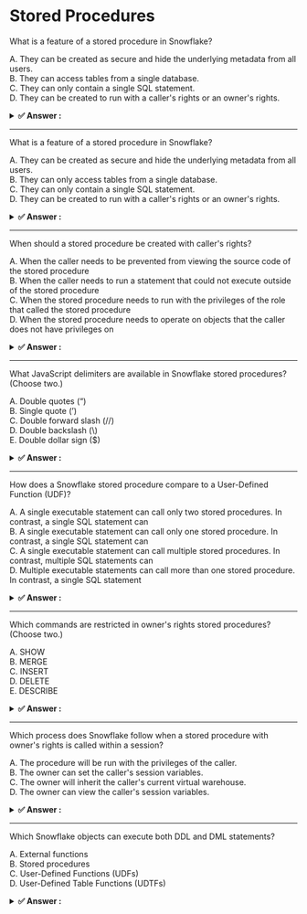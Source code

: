# Stored Procedures                                                                                                                                                                                                                                                                                                                                                                                                                                              
What is a feature of a stored procedure in Snowflake?                                                                                                                                                                                                                                                                                                                                                                                                            
                                                                                                                                                                                                                                                                                                                                                                                                                                                                 
A. They can be created as secure and hide the underlying metadata from all users.<br>B. They can access tables from a single database.<br>C. They can only contain a single SQL statement.<br>D. They can be created to run with a caller's rights or an owner's rights.                                                                                                                                                                                         
                                                                                                                                                                                                                                                                                                                                                                                                                                                                 
<details>                                                                                                                                                                                                                                                                                                                                                                                                                                                        
<summary><strong>✅ Answer : </strong></summary>                                                                                                                                                                                                                                                                                                                                                                                                                 
<strong>D</strong>                                                                                                                                                                                                                                                                                                                                                                                                                                               
                                                                                                                                                                                                                                                                                                                                                                                                                                                                 
The correct answer is D. They can be created to run with a caller's rights or an owner's rights. This refers to                                                                                                                                                                                                                                                                                                                                                  
the concept of definer's rights and invoker's rights in database security, which is crucial for controlling data                                                                                                                                                                                                                                                                                                                                                 
access within stored procedures. Snowflake, like other modern database systems, supports this duality.                                                                                                                                                                                                                                                                                                                                                           
Definer's rights (owner's rights) means the stored procedure executes with the privileges of the user who                                                                                                                                                                                                                                                                                                                                                        
owns (defined) the procedure. This provides a controlled environment where the procedure might have                                                                                                                                                                                                                                                                                                                                                              
broader permissions than the user calling it, allowing for operations like updating tables that the caller                                                                                                                                                                                                                                                                                                                                                       
doesn't have direct access to. Conversely, invoker's rights (caller's rights) ensures that the procedure                                                                                                                                                                                                                                                                                                                                                         
executes with the privileges of the user who calls the procedure. This offers greater security by limiting the                                                                                                                                                                                                                                                                                                                                                   
procedure’s abilities to those of the caller. Snowflake stored procedures allow developers to explicitly choose                                                                                                                                                                                                                                                                                                                                                  
which rights model to apply when creating them, thus providing significant flexibility and security controls.                                                                                                                                                                                                                                                                                                                                                    
Option A is incorrect; while stored procedures can be secured, they don't inherently hide all underlying                                                                                                                                                                                                                                                                                                                                                         
metadata from all users. Option B is incorrect, because stored procedures can access tables across different                                                                                                                                                                                                                                                                                                                                                     
databases as long as appropriate access control is granted. Option C is also incorrect, as Snowflake stored                                                                                                                                                                                                                                                                                                                                                      
procedures can contain multiple SQL statements and procedural logic, not just a single statement.                                                                                                                                                                                                                                                                                                                                                                
Therefore, the ability to run with definer's or invoker’s rights is a specific and important feature of Snowflake                                                                                                                                                                                                                                                                                                                                                
stored procedures, aligning with robust access control mechanisms in cloud database systems. This contrasts                                                                                                                                                                                                                                                                                                                                                      
with basic database functions, which generally do not offer this level of access control customization.                                                                                                                                                                                                                                                                                                                                                          
Authoritative Links:                                                                                                                                                                                                                                                                                                                                                                                                                                             
Snowflake Documentation on Stored Procedures: https://docs.snowflake.com/en/sql-reference/storedprocedures-overview                                                                                                                                                                                                                                                                                                                                              
Snowflake Documentation on Security Model: https://docs.snowflake.com/en/user-guide/security-accesscontrol-overview (Specifically, look for information on Owner's Rights vs Caller's Rights)                                                                                                                                                                                                                                                                    
</details>                                                                                                                                                                                                                                                                                                                                                                                                                                                       
                                                                                                                                                                                                                                                                                                                                                                                                                                                                 
                                                                                                                                                                                                                                                                                                                                                                                                                                                                 
---                                                                                                                                                                                                                                                                                                                                                                                                                                                              
What is a feature of a stored procedure in Snowflake?                                                                                                                                                                                                                                                                                                                                                                                                            
                                                                                                                                                                                                                                                                                                                                                                                                                                                                 
A. They can be created as secure and hide the underlying metadata from all users.<br>B. They can only access tables from a single database.<br>C. They can only contain a single SQL statement.<br>D. They can be created to run with a caller's rights or an owner's rights.                                                                                                                                                                                    
                                                                                                                                                                                                                                                                                                                                                                                                                                                                 
<details>                                                                                                                                                                                                                                                                                                                                                                                                                                                        
<summary><strong>✅ Answer : </strong></summary>                                                                                                                                                                                                                                                                                                                                                                                                                 
<strong>D</strong>                                                                                                                                                                                                                                                                                                                                                                                                                                               
                                                                                                                                                                                                                                                                                                                                                                                                                                                                 
The correct answer is D. They can be created to run with a caller's rights or an owner's rights. This refers to                                                                                                                                                                                                                                                                                                                                                  
the concept of "security context" within Snowflake stored procedures. When creating a stored procedure, you                                                                                                                                                                                                                                                                                                                                                      
specify whether it executes with the privileges of the caller (the user executing the procedure) or the owner                                                                                                                                                                                                                                                                                                                                                    
(the user who created the procedure). This choice significantly impacts how the stored procedure interacts                                                                                                                                                                                                                                                                                                                                                       
with Snowflake objects, particularly tables and views. If executed under the caller's rights, the procedure is                                                                                                                                                                                                                                                                                                                                                   
restricted by the permissions held by the user running it, potentially leading to access errors if they lack                                                                                                                                                                                                                                                                                                                                                     
necessary privileges on underlying data. Conversely, with owner's rights, the procedure gains the permissions                                                                                                                                                                                                                                                                                                                                                    
of the creator, allowing access to data even if the caller wouldn't typically have such access. This feature                                                                                                                                                                                                                                                                                                                                                     
enables fine-grained control and powerful functionalities, facilitating secure and flexible data operations.                                                                                                                                                                                                                                                                                                                                                     
Option A is incorrect because while secure stored procedures can exist, they do not fully obscure all                                                                                                                                                                                                                                                                                                                                                            
underlying metadata; the procedure's logic and parameters are still retrievable for authorized users. Option B                                                                                                                                                                                                                                                                                                                                                   
is wrong as stored procedures can access tables across different databases, provided the user has the                                                                                                                                                                                                                                                                                                                                                            
necessary privileges or is using owner's rights. Option C is also incorrect; stored procedures are designed to                                                                                                                                                                                                                                                                                                                                                   
execute multiple SQL statements, enabling complex logic within a single unit. The capability to run with                                                                                                                                                                                                                                                                                                                                                         
caller's or owner's rights offers robust access management, a crucial element of cloud security for multi-user                                                                                                                                                                                                                                                                                                                                                   
environments.                                                                                                                                                                                                                                                                                                                                                                                                                                                    
Authoritative Links:                                                                                                                                                                                                                                                                                                                                                                                                                                             
Snowflake Documentation on Stored Procedures Security Context: https://docs.snowflake.com/en/sql-reference/stored-procedures-security.html                                                                                                                                                                                                                                                                                                                       
Snowflake Documentation on CREATE PROCEDURE syntax: https://docs.snowflake.com/en/sqlreference/sql/create-procedure.html                                                                                                                                                                                                                                                                                                                                         
</details>                                                                                                                                                                                                                                                                                                                                                                                                                                                       
                                                                                                                                                                                                                                                                                                                                                                                                                                                                 
                                                                                                                                                                                                                                                                                                                                                                                                                                                                 
---                                                                                                                                                                                                                                                                                                                                                                                                                                                              
When should a stored procedure be created with caller's rights?                                                                                                                                                                                                                                                                                                                                                                                                  
                                                                                                                                                                                                                                                                                                                                                                                                                                                                 
A. When the caller needs to be prevented from viewing the source code of the stored procedure<br>B. When the caller needs to run a statement that could not execute outside of the stored procedure<br>C. When the stored procedure needs to run with the privileges of the role that called the stored procedure<br>D. When the stored procedure needs to operate on objects that the caller does not have privileges on                                        
                                                                                                                                                                                                                                                                                                                                                                                                                                                                 
<details>                                                                                                                                                                                                                                                                                                                                                                                                                                                        
<summary><strong>✅ Answer : </strong></summary>                                                                                                                                                                                                                                                                                                                                                                                                                 
<strong>C</strong>                                                                                                                                                                                                                                                                                                                                                                                                                                               
                                                                                                                                                                                                                                                                                                                                                                                                                                                                 
The correct answer is C. Stored procedures in Snowflake can execute with either "owner's rights" or "caller's                                                                                                                                                                                                                                                                                                                                                    
rights". When a stored procedure is created with caller's rights (using EXECUTE AS CALLER or simply                                                                                                                                                                                                                                                                                                                                                              
omitting the EXECUTE AS clause, as it's the default), it executes with the privileges of the role that called the                                                                                                                                                                                                                                                                                                                                                
procedure. This means the stored procedure can only perform actions that the calling role has permission to                                                                                                                                                                                                                                                                                                                                                      
do. This is crucial for adhering to the principle of least privilege, where users only have the necessary                                                                                                                                                                                                                                                                                                                                                        
permissions to perform their tasks.                                                                                                                                                                                                                                                                                                                                                                                                                              
Option A is incorrect because preventing source code visibility is not the primary reason for using caller's                                                                                                                                                                                                                                                                                                                                                     
rights; that's achieved through different security measures, like restricting access to the stored procedure                                                                                                                                                                                                                                                                                                                                                     
object itself. Option B describes a situation where owner's rights would likely be needed, as it implies the                                                                                                                                                                                                                                                                                                                                                     
procedure needs more privileges than the caller might have. Option D is also incorrect because if the stored                                                                                                                                                                                                                                                                                                                                                     
procedure needs to operate on objects that the caller doesn't have privileges for, that's precisely when                                                                                                                                                                                                                                                                                                                                                         
owner's rights would be used, enabling the procedure to execute with the privileges of its owner instead.                                                                                                                                                                                                                                                                                                                                                        
Caller's rights ensure that the procedure operates within the security context established by the caller's role,                                                                                                                                                                                                                                                                                                                                                 
maintaining granular access control. It's a standard security practice to limit the privileges of each                                                                                                                                                                                                                                                                                                                                                           
component. Using caller's rights minimizes unintended escalation of privileges and improves overall security                                                                                                                                                                                                                                                                                                                                                     
posture. You should choose caller's rights as the default, and only switch to owner's rights in specific                                                                                                                                                                                                                                                                                                                                                         
situations where necessary.                                                                                                                                                                                                                                                                                                                                                                                                                                      
Further Research:                                                                                                                                                                                                                                                                                                                                                                                                                                                
Snowflake Documentation on Stored Procedures: https://docs.snowflake.com/en/sql-reference/storedprocedures-overview.html                                                                                                                                                                                                                                                                                                                                         
Snowflake Documentation on Caller's Rights vs. Owner's Rights: https://docs.snowflake.com/en/sqlreference/sql/create-procedure.html#caller-s-rights-or-owner-s-rights                                                                                                                                                                                                                                                                                            
</details>                                                                                                                                                                                                                                                                                                                                                                                                                                                       
                                                                                                                                                                                                                                                                                                                                                                                                                                                                 
                                                                                                                                                                                                                                                                                                                                                                                                                                                                 
---                                                                                                                                                                                                                                                                                                                                                                                                                                                              
What JavaScript delimiters are available in Snowflake stored procedures? (Choose two.)                                                                                                                                                                                                                                                                                                                                                                           
                                                                                                                                                                                                                                                                                                                                                                                                                                                                 
A. Double quotes (“)<br>B. Single quote (’)<br>C. Double forward slash (//)<br>D. Double backslash (\\)<br>E. Double dollar sign ($)                                                                                                                                                                                                                                                                                                                             
                                                                                                                                                                                                                                                                                                                                                                                                                                                                 
<details>                                                                                                                                                                                                                                                                                                                                                                                                                                                        
<summary><strong>✅ Answer : </strong></summary>                                                                                                                                                                                                                                                                                                                                                                                                                 
<strong>B, E</strong>                                                                                                                                                                                                                                                                                                                                                                                                                                            
                                                                                                                                                                                                                                                                                                                                                                                                                                                                 
The correct answer identifies valid delimiters for JavaScript code within Snowflake stored procedures.                                                                                                                                                                                                                                                                                                                                                           
Understanding delimiters is crucial for properly defining and executing code blocks within Snowflake's                                                                                                                                                                                                                                                                                                                                                           
environment.                                                                                                                                                                                                                                                                                                                                                                                                                                                     
Single quotes (') are the standard delimiter for string literals in JavaScript and are essential for representing                                                                                                                                                                                                                                                                                                                                                
text data within the stored procedure. Double dollar signs ($) are used to delimit the entire JavaScript code                                                                                                                                                                                                                                                                                                                                                    
block within the stored procedure definition. This provides a way to embed multi-line JavaScript code without                                                                                                                                                                                                                                                                                                                                                    
having to escape single quotes within the code, preventing parsing errors and simplifying complex scripts.                                                                                                                                                                                                                                                                                                                                                       
Double quotes ("), double forward slashes (//), and double backslashes (\) do not serve as valid delimiters for                                                                                                                                                                                                                                                                                                                                                  
JavaScript code blocks in Snowflake stored procedures. Double quotes are used for identifiers when they                                                                                                                                                                                                                                                                                                                                                          
contain special characters or are reserved words, but they don't delimit code blocks. Double forward slashes                                                                                                                                                                                                                                                                                                                                                     
are used for single-line comments in JavaScript. Double backslashes are typically used for escaping special                                                                                                                                                                                                                                                                                                                                                      
characters within strings, and are not delimiters. Therefore, only single quotes and double dollar signs are the                                                                                                                                                                                                                                                                                                                                                 
appropriate delimiters.                                                                                                                                                                                                                                                                                                                                                                                                                                          
Using the correct delimiters is critical because Snowflake needs to be able to parse and interpret the                                                                                                                                                                                                                                                                                                                                                           
JavaScript code correctly. The double dollar sign allows Snowflake to treat everything between the two dollar                                                                                                                                                                                                                                                                                                                                                    
signs as a single JavaScript string, avoiding conflicts with Snowflake's SQL syntax. Similarly, using single                                                                                                                                                                                                                                                                                                                                                     
quotes for string literals allows correct interpretation of literal data within the Javascript.                                                                                                                                                                                                                                                                                                                                                                  
Authoritative links for further research:                                                                                                                                                                                                                                                                                                                                                                                                                        
Snowflake Documentation on Stored Procedures: https://docs.snowflake.com/en/sql-reference/storedprocedures-javascript.html                                                                                                                                                                                                                                                                                                                                       
Snowflake Documentation on SQL syntax: https://docs.snowflake.com/en/sql-reference/syntax.html                                                                                                                                                                                                                                                                                                                                                                   
</details>                                                                                                                                                                                                                                                                                                                                                                                                                                                       
                                                                                                                                                                                                                                                                                                                                                                                                                                                                 
                                                                                                                                                                                                                                                                                                                                                                                                                                                                 
---                                                                                                                                                                                                                                                                                                                                                                                                                                                              
How does a Snowflake stored procedure compare to a User-Defined Function (UDF)?                                                                                                                                                                                                                                                                                                                                                                                  
                                                                                                                                                                                                                                                                                                                                                                                                                                                                 
A. A single executable statement can call only two stored procedures. In contrast, a single SQL statement can<br>B. A single executable statement can call only one stored procedure. In contrast, a single SQL statement can<br>C. A single executable statement can call multiple stored procedures. In contrast, multiple SQL statements can<br>D. Multiple executable statements can call more than one stored procedure. In contrast, a single SQL statement
                                                                                                                                                                                                                                                                                                                                                                                                                                                                 
<details>                                                                                                                                                                                                                                                                                                                                                                                                                                                        
<summary><strong>✅ Answer : </strong></summary>                                                                                                                                                                                                                                                                                                                                                                                                                 
<strong>B</strong>                                                                                                                                                                                                                                                                                                                                                                                                                                               
                                                                                                                                                                                                                                                                                                                                                                                                                                                                 
Let's break down why option B is the correct answer. Snowflake stored procedures and User-Defined                                                                                                                                                                                                                                                                                                                                                                
Functions (UDFs) serve distinct purposes and have different call restrictions within SQL statements.                                                                                                                                                                                                                                                                                                                                                             
Stored procedures in Snowflake are designed to execute complex procedural logic. They can contain multiple                                                                                                                                                                                                                                                                                                                                                       
SQL statements, control flow constructs (like loops and conditionals), and can modify data within the                                                                                                                                                                                                                                                                                                                                                            
database. However, a single SQL statement (the kind used in SELECT, INSERT, UPDATE, or DELETE                                                                                                                                                                                                                                                                                                                                                                    
operations) can call only one stored procedure. Think of it as embedding an entire program into a SQL                                                                                                                                                                                                                                                                                                                                                            
context.                                                                                                                                                                                                                                                                                                                                                                                                                                                         
In contrast, UDFs, whether written in SQL or another supported language, are primarily meant to return avalue or a table based on their inputs. They excel at transforming data within a query. A single SQL statement                                                                                                                                                                                                                                           
can call multiple UDFs, often in sequence or nested fashion, to manipulate data within a single row or set of                                                                                                                                                                                                                                                                                                                                                    
rows. They’re meant to be composable and applied across your data set.                                                                                                                                                                                                                                                                                                                                                                                           
Option A incorrectly states two stored procedures can be called; options C and D both introduce multiple                                                                                                                                                                                                                                                                                                                                                         
stored procedure calls within a single SQL statement, which isn’t supported. Option B accurately captures the                                                                                                                                                                                                                                                                                                                                                    
core call limitation: single stored procedure invocation versus multiple UDF invocations in a single SQL                                                                                                                                                                                                                                                                                                                                                         
context. This difference is rooted in their design: procedures for actions, functions for transformation.                                                                                                                                                                                                                                                                                                                                                        
This limitation on stored procedures stems from the desire for predictable and controlled database                                                                                                                                                                                                                                                                                                                                                               
operations. If multiple procedures could be invoked in a single statement, the interactions and data                                                                                                                                                                                                                                                                                                                                                             
modifications would be far more difficult to manage and reason about. UDFs, being generally side-effect free                                                                                                                                                                                                                                                                                                                                                     
and focused on value/table generation, provide more flexibility in their usage.                                                                                                                                                                                                                                                                                                                                                                                  
Authoritative links:                                                                                                                                                                                                                                                                                                                                                                                                                                             
Snowflake Documentation on Stored Procedures: https://docs.snowflake.com/en/sql-reference/storedprocedures                                                                                                                                                                                                                                                                                                                                                       
Snowflake Documentation on User-Defined Functions: https://docs.snowflake.com/en/sql-reference/udfoverview                                                                                                                                                                                                                                                                                                                                                       
Snowflake Blog Post on UDFs and Stored Procedures: (Consider a search on the official Snowflake Blog for                                                                                                                                                                                                                                                                                                                                                         
"UDF vs Stored Procedure" for additional context.)                                                                                                                                                                                                                                                                                                                                                                                                               
</details>                                                                                                                                                                                                                                                                                                                                                                                                                                                       
                                                                                                                                                                                                                                                                                                                                                                                                                                                                 
                                                                                                                                                                                                                                                                                                                                                                                                                                                                 
---                                                                                                                                                                                                                                                                                                                                                                                                                                                              
Which commands are restricted in owner's rights stored procedures? (Choose two.)                                                                                                                                                                                                                                                                                                                                                                                 
                                                                                                                                                                                                                                                                                                                                                                                                                                                                 
A. SHOW<br>B. MERGE<br>C. INSERT<br>D. DELETE<br>E. DESCRIBE                                                                                                                                                                                                                                                                                                                                                                                                     
                                                                                                                                                                                                                                                                                                                                                                                                                                                                 
<details>                                                                                                                                                                                                                                                                                                                                                                                                                                                        
<summary><strong>✅ Answer : </strong></summary>                                                                                                                                                                                                                                                                                                                                                                                                                 
<strong>A, E</strong>                                                                                                                                                                                                                                                                                                                                                                                                                                            
                                                                                                                                                                                                                                                                                                                                                                                                                                                                 
The correct answer identifies commands restricted within owner's rights stored                                                                                                                                                                                                                                                                                                                                                                                   
procedures in Snowflake as SHOW and DESCRIBE. Owner's rights stored procedures                                                                                                                                                                                                                                                                                                                                                                                   
execute with the privileges of the procedure's owner, not the caller. This is critical for                                                                                                                                                                                                                                                                                                                                                                       
controlling data access and maintaining security. Specifically, commands like SHOW                                                                                                                                                                                                                                                                                                                                                                               
and DESCRIBE, which can expose metadata about database objects, are deliberately                                                                                                                                                                                                                                                                                                                                                                                 
restricted to avoid privilege escalation. If a procedure executing with the owner's                                                                                                                                                                                                                                                                                                                                                                              
privileges could freely reveal schema details, a caller with fewer privileges could                                                                                                                                                                                                                                                                                                                                                                              
potentially gain unauthorized insights. In contrast, data manipulation language (DML)                                                                                                                                                                                                                                                                                                                                                                            
commands such as MERGE, INSERT, and DELETE are often permitted, because they                                                                                                                                                                                                                                                                                                                                                                                     
manipulate data within the scope of the owner's privileges without necessarily exposing                                                                                                                                                                                                                                                                                                                                                                          
sensitive information about the database structure itself. The restriction of SHOW and                                                                                                                                                                                                                                                                                                                                                                           
DESCRIBE ensures a more secure and predictable execution environment for owner's                                                                                                                                                                                                                                                                                                                                                                                 
rights stored procedures. These limitations help Snowflake maintain a robust and secure                                                                                                                                                                                                                                                                                                                                                                          
data platform, enforcing the principle of least privilege. For further exploration, the                                                                                                                                                                                                                                                                                                                                                                          
Snowflake documentation on stored procedures provides detailed information. You can                                                                                                                                                                                                                                                                                                                                                                              
consult the official documentation for the most up-to-date information and best                                                                                                                                                                                                                                                                                                                                                                                  
practices regarding security and stored procedure implementation:                                                                                                                                                                                                                                                                                                                                                                                                
https://docs.snowflake.com/en/sql-reference/stored-procedures-rights and                                                                                                                                                                                                                                                                                                                                                                                         
https://docs.snowflake.com/en/sql-reference/sql/show. These links will provide                                                                                                                                                                                                                                                                                                                                                                                   
comprehensive details about the behaviors and restrictions of these commands.                                                                                                                                                                                                                                                                                                                                                                                    
</details>                                                                                                                                                                                                                                                                                                                                                                                                                                                       
                                                                                                                                                                                                                                                                                                                                                                                                                                                                 
                                                                                                                                                                                                                                                                                                                                                                                                                                                                 
---                                                                                                                                                                                                                                                                                                                                                                                                                                                              
Which process does Snowflake follow when a stored procedure with owner's rights is called within a session?                                                                                                                                                                                                                                                                                                                                                      
                                                                                                                                                                                                                                                                                                                                                                                                                                                                 
A. The procedure will be run with the privileges of the caller.<br>B. The owner can set the caller's session variables.<br>C. The owner will inherit the caller's current virtual warehouse.<br>D. The owner can view the caller's session variables.                                                                                                                                                                                                            
                                                                                                                                                                                                                                                                                                                                                                                                                                                                 
<details>                                                                                                                                                                                                                                                                                                                                                                                                                                                        
<summary><strong>✅ Answer : </strong></summary>                                                                                                                                                                                                                                                                                                                                                                                                                 
<strong>C</strong>                                                                                                                                                                                                                                                                                                                                                                                                                                               
                                                                                                                                                                                                                                                                                                                                                                                                                                                                 
C. The owner will inherit the caller's current virtual warehouse.                                                                                                                                                                                                                                                                                                                                                                                                
In Snowflake, when a stored procedure with owner's rights is called:                                                                                                                                                                                                                                                                                                                                                                                             
The procedure runs with the privileges of the owner, not the caller (so A is incorrect).                                                                                                                                                                                                                                                                                                                                                                         
Session variables are not visible or controllable across ownership boundaries (so B and D                                                                                                                                                                                                                                                                                                                                                                        
are incorrect).                                                                                                                                                                                                                                                                                                                                                                                                                                                  
However, the virtual warehouse used to run the procedure is inherited from the caller's                                                                                                                                                                                                                                                                                                                                                                          
session, even though the procedure runs with the owner's privileges.                                                                                                                                                                                                                                                                                                                                                                                             
</details>                                                                                                                                                                                                                                                                                                                                                                                                                                                       
                                                                                                                                                                                                                                                                                                                                                                                                                                                                 
                                                                                                                                                                                                                                                                                                                                                                                                                                                                 
---                                                                                                                                                                                                                                                                                                                                                                                                                                                              
Which Snowflake objects can execute both DDL and DML statements?                                                                                                                                                                                                                                                                                                                                                                                                 
                                                                                                                                                                                                                                                                                                                                                                                                                                                                 
A. External functions<br>B. Stored procedures<br>C. User-Defined Functions (UDFs)<br>D. User-Defined Table Functions (UDTFs)                                                                                                                                                                                                                                                                                                                                     
                                                                                                                                                                                                                                                                                                                                                                                                                                                                 
<details>                                                                                                                                                                                                                                                                                                                                                                                                                                                        
<summary><strong>✅ Answer : </strong></summary>                                                                                                                                                                                                                                                                                                                                                                                                                 
<strong>B</strong>                                                                                                                                                                                                                                                                                                                                                                                                                                               
                                                                                                                                                                                                                                                                                                                                                                                                                                                                 
The Correct answer is ["B"]                                                                                                                                                                                                                                                                                                                                                                                                                                      
</details>                                                                                                                                                                                                                                                                                                                                                                                                                                                       
                                                                                                                                                                                                                                                                                                                                                                                                                                                                 
                                                                                                                                                                                                                                                                                                                                                                                                                                                                 
